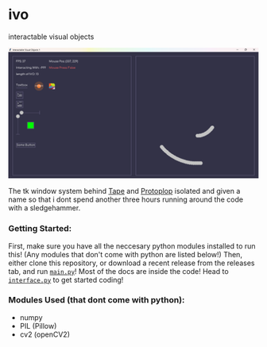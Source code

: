 
# ivo

interactable visual objects

![](image.png)

The tk window system behind [Tape](https://github.com/HenryLi-0/tape/) and [Protoplop](https://github.com/HenryLi-0/protoplop/) isolated and given a name so that i dont spend another three hours running around the code with a sledgehammer.

### Getting Started:

First, make sure you have all the neccesary python modules installed to run this! (Any modules that don't come with python are listed below!) Then, either clone this repository, or download a recent release from the releases tab, and run [`main.py`](/main.py)! Most of the docs are inside the code! Head to [`interface.py`](/subsystems/interface.py) to get started coding!

### Modules Used (that dont come with python):
- numpy
- PIL (Pillow)
- cv2 (openCV2)
